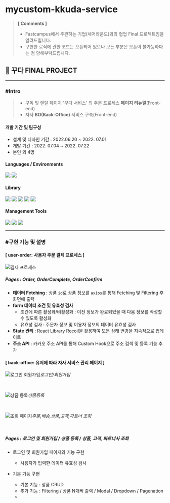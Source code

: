 # mycustom-kkuda-service

> **[ Comments ]**
>
> - Fastcampus에서 주관하는 기업(세어라운드)과의 협업 Final 프로젝트임을 알려드립니다.
> - 구현한 로직에 관한 코드는 오픈되어 있으나 모든 부분은 오픈이 불가능하다는 점 양해부탁드립니다.

## 💎 꾸다 FINAL PROJECT

---

### #Intro

> - 구독 및 렌탈 페이지 '꾸다 서비스' 의 주문 프로세스 **페이지 리뉴얼**(Front-end)
> - 자사 **BO(Back-Office)** 서비스 구축(Front-end)

#### 개발 기간 및 팀구성

- 설계 및 디자인 기간 : 2022.06.20 ~ 2022. 07.01
- 개발 기간 : 2022. 07.04 ~ 2022. 07.22
- 본인 외 4명

#### Languages / Environments

   <img src="https://img.shields.io/badge/javascript-F7DF1E?style=for-the-badge&logo=javascript&logoColor=black">
   <img src="https://img.shields.io/badge/react-61DAFB?style=for-the-badge&logo=react&logoColor=black">

#### Library

<span>
  <img src="https://img.shields.io/badge/styled_Components-DB7093?style=for-the-badge&logo=styled-components&logoColor=white">
  <img src="https://img.shields.io/badge/axios-512BD4?style=for-the-badge&logo=&logoColor=">
  <img src="https://img.shields.io/badge/date_fns-A9225C?style=for-the-badge&logo=&logoColor=">
  <img src="https://img.shields.io/badge/react_datepicker-83B81A?style=for-the-badge&logo=&logoColor=">
 <img src="https://img.shields.io/badge/ToastUIEditor-0085CA?style=for-the-badge&logo=&logoColor=">
</span>

#### Management Tools

<span>
  <img src="https://img.shields.io/badge/VSCOde-007ACC?style=for-the-badge&logo=visualstudiocode&logoColor=">
  <img src="https://img.shields.io/badge/git-F05032?style=for-the-badge&logo=git&logoColor=white">
  <img src="https://img.shields.io/badge/notion-000000?style=for-the-badge&logo=notion&logoColor=white">
</span>

---

### #구현 기능 및 설명

#### [ user-order: 사용자 주문 결제 프로세스 ]

![결제 프로세스](https://user-images.githubusercontent.com/98930796/180378264-b734412f-0797-4e18-bdd9-fc07350d4982.png)

##### Pages : Order, OrderComplete, OrderConfirm

- **데이터 Fetching** : 상품 `id`로 상품 정보를 `axios`를 통해 Fetching 및 Filtering 후 화면에 출력
- **form 데이터 조건 및 유효성 검사**
  - 조건에 따른 활성화/비활성화 : 이전 정보가 완료되었을 때 다음 정보를 작성할 수 있도록 활성화
  - 유효성 검사 : 주문자 정보 및 이용자 정보의 데이터 유효성 검사
- **State 관리** : React Library Recoil을 활용하여 모든 상태 변경을 지속적으로 업데이트
- **주소 API** : 카카오 주소 API를 통해 Custom Hook으로 주소 검색 및 등록 기능 추가

#### [ back-office: 유저에 따라 자사 서비스 관리 페이지 ]

![로그인 회원가입](https://user-images.githubusercontent.com/98930796/180378282-d950046a-43a1-462d-b067-c96b383f1301.png)_로그인/회원가입_

<br/>

![상품 등록](https://user-images.githubusercontent.com/98930796/180378288-7c4539e8-1d26-40e0-9ec6-b28872cceec2.png)_상품등록_

<br/>

![조회 페이지](https://user-images.githubusercontent.com/98930796/180378017-73952798-9f48-4da2-adc3-4e453a680805.png)_주문,배송,상품,고객,파트너 조회_

<br/>

##### Pages : 로그인 및 회원가입 / 상품 등록 / 상품, 고객, 파트너사 조회

- 로그인 및 회원가입 페이지와 기능 구현

  - 사용자가 입력한 데이터 유효성 검사

- 기본 기능 구현
  - 기본 기능 : 상품 CRUD
  - 추가 기능 : Filtering / 상품 N개씩 출력 / Modal / Dropdown / Pagenation
  -
